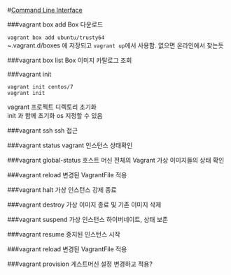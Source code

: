 #[Command Line Interface](https://www.vagrantup.com/docs/cli/)

###vagrant box add
Box 다운로드  

`vagrant box add ubuntu/trusty64`  
~.vagrant.d/boxes 에 저장되고 `vagrant up`에서 사용함. 없으면 온라인에서 찾는듯

###vagrant box list
Box 이미지 카탈로그 조회  

###vagrant init
```
vagrant init centos/7  
vagrant init
```
vagrant 프로젝트 디렉토리 초기화  
init 과 함께 초기화 os 지정할 수 있음

###vagrant ssh
ssh 접근

###vagrant status
vagrant 인스턴스 상태확인

###vagrant global-status
호스트 머신 전체의 Vagrant 가상 이미지들의 상태 확인

###vagrant reload
변경된 VagrantFile 적용

###vagrant halt
가상 인스턴스 강제 종료

###vagrant destroy
가상 이미지 종료 및 기존 이미지 삭제

###vagrant suspend
가상 인스턴스 하이버네이트, 상태 보존

###vagrant resume
중지된 인스턴스 시작

###vagrant reload
변경된 VagrantFile 적용


###vagrant provision
게스트머신 설정 변경하고 적용?